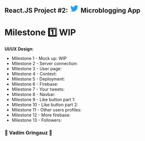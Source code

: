 ## React.JS Project #2: ![Twitter-logo](./assets/twitter-logo.png) Microblogging App
# Milestone :one: WIP


**UI/UX Design**: 
- Milestone 1 - Mock up: WIP
- Milestone 2 - Server connection: 
- Milestone 3 - User page: 
- Milestone 4 - Context: 
- Milestone 5 - Deployment: 
- Milestone 6 - Firebase: 
- Milestone 7 - Your tweets: 
- Milestone 8 - Navbar: 
- Milestone 9 - Like button part 1: 
- Milestone 10 - Like button part 2: 
- Milestone 11 - Other users profiles: 
- Milestone 12 - More firebase: 
- Milestone 13 - Followers: 


### :basketball: Vadim Gringauz :basketball:

